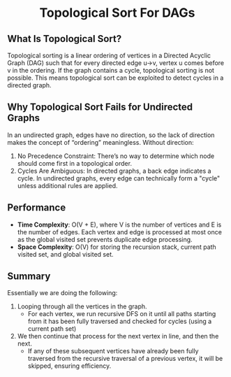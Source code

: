 <h1 align="center">Topological Sort For DAGs</h1>

## What Is Topological Sort?
Topological sorting is a linear ordering of vertices in a Directed Acyclic Graph (DAG) such that for every directed edge u→v, vertex u comes before v in the ordering. If the graph contains a cycle, topological sorting is not possible. This means topological sort can be exploited to detect cycles in a directed graph.

## Why Topological Sort Fails for Undirected Graphs
In an undirected graph, edges have no direction, so the lack of direction makes the concept of “ordering” meaningless. Without direction:
1. No Precedence Constraint: There’s no way to determine which node should come first in a topological order.
2. Cycles Are Ambiguous: In directed graphs, a back edge indicates a cycle. In undirected graphs, every edge can technically form a "cycle" unless additional rules are applied.

## Performance
- **Time Complexity**: O(V + E), where V is the number of vertices and E is the number of edges. Each vertex and edge is processed at most once as the global visited set prevents duplicate edge processing.
- **Space Complexity**: O(V) for storing the recursion stack, current path visited set, and global visited set.

## Summary
Essentially we are doing the following:
1. Looping through all the vertices in the graph.
	- For each vertex, we run recursive DFS on it until all paths starting from it has been fully traversed and checked for cycles (using a current path set)
2. We then continue that process for the next vertex in line, and then the next.
	- If any of these subsequent vertices have already been fully traversed from the recursive traversal of a previous vertex, it will be skipped, ensuring efficiency.